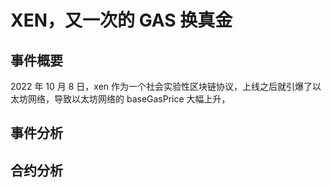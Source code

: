 # XEN，又一次的 GAS 换真金

## 事件概要

2022 年 10 月 8 日，xen 作为一个社会实验性区块链协议，上线之后就引爆了以太坊网络，导致以太坊网络的 baseGasPrice 大幅上升，

## 事件分析



## 合约分析